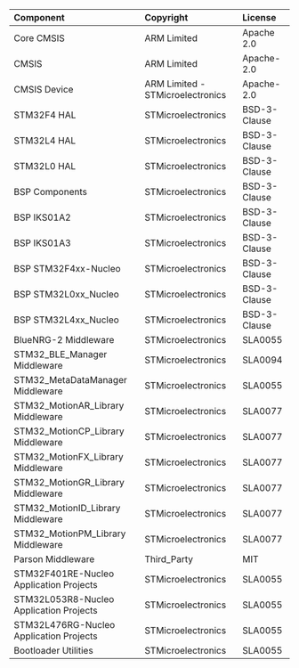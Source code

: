 | Component                                | Copyright            | License   |
|:---------                                |:-------              |:----------|
| Core CMSIS                               | ARM Limited          | Apache 2.0 |
| CMSIS                                    | ARM Limited          | Apache-2.0 |
| CMSIS Device                             | ARM Limited - STMicroelectronics   | Apache-2.0 |
| STM32F4 HAL                              | STMicroelectronics   | BSD-3-Clause |
| STM32L4 HAL                              | STMicroelectronics   | BSD-3-Clause |
| STM32L0 HAL                              | STMicroelectronics   | BSD-3-Clause |
| BSP Components                           | STMicroelectronics   | BSD-3-Clause |
| BSP IKS01A2                              | STMicroelectronics   | BSD-3-Clause |
| BSP IKS01A3                              | STMicroelectronics   | BSD-3-Clause |
| BSP STM32F4xx-Nucleo                     | STMicroelectronics   | BSD-3-Clause |
| BSP STM32L0xx_Nucleo                     | STMicroelectronics   | BSD-3-Clause |
| BSP STM32L4xx_Nucleo                     | STMicroelectronics   | BSD-3-Clause |
| BlueNRG-2 Middleware                     | STMicroelectronics   | SLA0055 |
| STM32_BLE_Manager Middleware             | STMicroelectronics   | SLA0094 |
| STM32_MetaDataManager Middleware         | STMicroelectronics   | SLA0055 |
| STM32_MotionAR_Library Middleware        | STMicroelectronics   | SLA0077 |
| STM32_MotionCP_Library Middleware        | STMicroelectronics   | SLA0077 |
| STM32_MotionFX_Library Middleware        | STMicroelectronics   | SLA0077 |
| STM32_MotionGR_Library Middleware        | STMicroelectronics   | SLA0077 |
| STM32_MotionID_Library Middleware        | STMicroelectronics   | SLA0077 |
| STM32_MotionPM_Library Middleware        | STMicroelectronics   | SLA0077 |
| Parson Middleware                        | Third_Party          | MIT     |
| STM32F401RE-Nucleo Application Projects  | STMicroelectronics   | SLA0055 |
| STM32L053R8-Nucleo Application Projects  | STMicroelectronics   | SLA0055 |
| STM32L476RG-Nucleo Application Projects  | STMicroelectronics   | SLA0055 |
| Bootloader Utilities                     | STMicroelectronics   | SLA0055 | 

